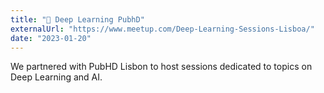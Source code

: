 ```yaml
---
title: "🍻 Deep Learning PubhD"
externalUrl: "https://www.meetup.com/Deep-Learning-Sessions-Lisboa/"
date: "2023-01-20"
---
```


We partnered with PubHD Lisbon to host sessions dedicated to topics on Deep Learning and AI. 